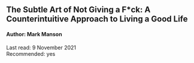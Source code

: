 ## The Subtle Art of Not Giving a F*ck: A Counterintuitive Approach to Living a Good Life

#### Author: Mark Manson

Last read: 9 November 2021  
Recommended: yes  
